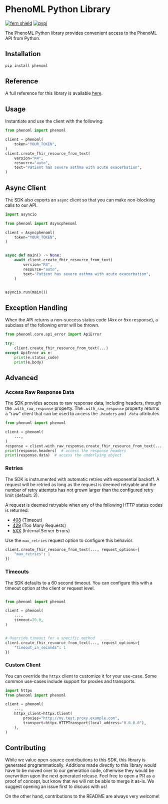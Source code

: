 # PhenoML Python Library

[![fern shield](https://img.shields.io/badge/%F0%9F%8C%BF-Built%20with%20Fern-brightgreen)](https://buildwithfern.com?utm_source=github&utm_medium=github&utm_campaign=readme&utm_source=https%3A%2F%2Fgithub.com%2Ffern-demo%2Fphenoml-python-sdk)
[![pypi](https://img.shields.io/pypi/v/phenoml)](https://pypi.python.org/pypi/phenoml)

The PhenoML Python library provides convenient access to the PhenoML API from Python.

## Installation

```sh
pip install phenoml
```

## Reference

A full reference for this library is available [here](https://github.com/fern-demo/phenoml-python-sdk/blob/HEAD/./reference.md).

## Usage

Instantiate and use the client with the following:

```python
from phenoml import phenoml

client = phenoml(
    token="YOUR_TOKEN",
)
client.create_fhir_resource_from_text(
    version="R4",
    resource="auto",
    text="Patient has severe asthma with acute exacerbation",
)
```

## Async Client

The SDK also exports an `async` client so that you can make non-blocking calls to our API.

```python
import asyncio

from phenoml import Asyncphenoml

client = Asyncphenoml(
    token="YOUR_TOKEN",
)


async def main() -> None:
    await client.create_fhir_resource_from_text(
        version="R4",
        resource="auto",
        text="Patient has severe asthma with acute exacerbation",
    )


asyncio.run(main())
```

## Exception Handling

When the API returns a non-success status code (4xx or 5xx response), a subclass of the following error
will be thrown.

```python
from phenoml.core.api_error import ApiError

try:
    client.create_fhir_resource_from_text(...)
except ApiError as e:
    print(e.status_code)
    print(e.body)
```

## Advanced

### Access Raw Response Data

The SDK provides access to raw response data, including headers, through the `.with_raw_response` property.
The `.with_raw_response` property returns a "raw" client that can be used to access the `.headers` and `.data` attributes.

```python
from phenoml import phenoml

client = phenoml(
    ...,
)
response = client.with_raw_response.create_fhir_resource_from_text(...)
print(response.headers)  # access the response headers
print(response.data)  # access the underlying object
```

### Retries

The SDK is instrumented with automatic retries with exponential backoff. A request will be retried as long
as the request is deemed retryable and the number of retry attempts has not grown larger than the configured
retry limit (default: 2).

A request is deemed retryable when any of the following HTTP status codes is returned:

- [408](https://developer.mozilla.org/en-US/docs/Web/HTTP/Status/408) (Timeout)
- [429](https://developer.mozilla.org/en-US/docs/Web/HTTP/Status/429) (Too Many Requests)
- [5XX](https://developer.mozilla.org/en-US/docs/Web/HTTP/Status/500) (Internal Server Errors)

Use the `max_retries` request option to configure this behavior.

```python
client.create_fhir_resource_from_text(..., request_options={
    "max_retries": 1
})
```

### Timeouts

The SDK defaults to a 60 second timeout. You can configure this with a timeout option at the client or request level.

```python

from phenoml import phenoml

client = phenoml(
    ...,
    timeout=20.0,
)


# Override timeout for a specific method
client.create_fhir_resource_from_text(..., request_options={
    "timeout_in_seconds": 1
})
```

### Custom Client

You can override the `httpx` client to customize it for your use-case. Some common use-cases include support for proxies
and transports.

```python
import httpx
from phenoml import phenoml

client = phenoml(
    ...,
    httpx_client=httpx.Client(
        proxies="http://my.test.proxy.example.com",
        transport=httpx.HTTPTransport(local_address="0.0.0.0"),
    ),
)
```

## Contributing

While we value open-source contributions to this SDK, this library is generated programmatically.
Additions made directly to this library would have to be moved over to our generation code,
otherwise they would be overwritten upon the next generated release. Feel free to open a PR as
a proof of concept, but know that we will not be able to merge it as-is. We suggest opening
an issue first to discuss with us!

On the other hand, contributions to the README are always very welcome!
